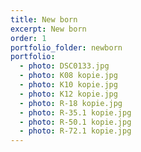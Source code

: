 ```yaml
---
title: New born
excerpt: New born
order: 1
portfolio_folder: newborn
portfolio:
  - photo: DSC0133.jpg
  - photo: K08 kopie.jpg
  - photo: K10 kopie.jpg
  - photo: K12 kopie.jpg
  - photo: R-18 kopie.jpg
  - photo: R-35.1 kopie.jpg
  - photo: R-50.1 kopie.jpg
  - photo: R-72.1 kopie.jpg
---
```

